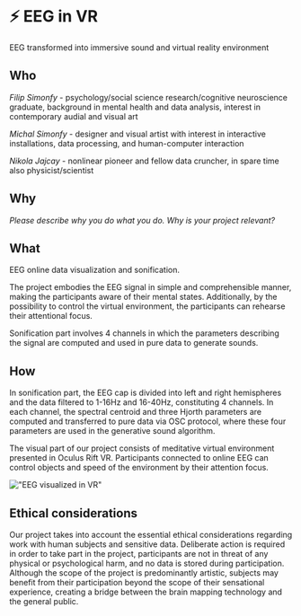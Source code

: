 # ⚡️ EEG in VR
EEG transformed into immersive sound and virtual reality environment

## Who
*Filip Simonfy* - psychology/social science research/cognitive neuroscience graduate, background in mental health and data analysis, interest in contemporary audial and visual art

*Michal Simonfy* - designer and visual artist with interest in interactive installations, data processing, and human-computer interaction

*Nikola Jajcay* - nonlinear pioneer and fellow data cruncher, in spare time also physicist/scientist 

## Why
*Please describe why you do what you do. Why is your project relevant?*

## What
EEG online data visualization and sonification.

The project embodies the EEG signal in simple and comprehensible manner, making the participants aware of their mental states. Additionally, by the possibility to control the virtual environment, the participants can rehearse their attentional focus.

Sonification part involves 4 channels in which the parameters describing the signal are computed and used in pure data to generate sounds.

## How

In sonification part, the EEG cap is divided into left and right hemispheres and the data filtered to 1-16Hz and 16-40Hz, constituting 4 channels. In each channel, the spectral centroid and three Hjorth parameters are computed and transferred to pure data via OSC protocol, where these four parameters are used in the generative sound algorithm.

The visual part of our project consists of meditative virtual environment presented in Oculus Rift VR. Participants connected to online EEG can control objects and speed of the environment by their attention focus.

!["EEG visualized in VR"](http://i.imgur.com/50S32GZ.jpg)

## Ethical considerations

Our project takes into account the essential ethical considerations regarding work with human subjects and sensitive data. Deliberate action is required in order to take part in the project, participants are not in threat of any physical or psychological harm, and no data is stored during participation. Although the scope of the project is predominantly artistic, subjects may benefit from their participation beyond the scope of their sensational experience, creating a bridge between the brain mapping technology and the general public.  
